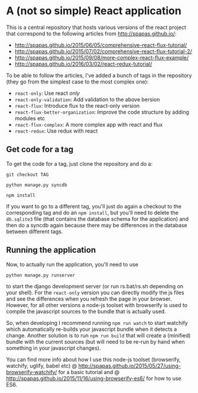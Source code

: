A (not so simple) React application
===================================

This is a central repository that hosts various versions of the react project that correspond
to the following articles from http://spapas.github.io/:

- http://spapas.github.io/2015/06/05/comprehensive-react-flux-tutorial/
- http://spapas.github.io/2015/07/02/comprehensive-react-flux-tutorial-2/
- http://spapas.github.io/2015/09/08/more-complex-react-flux-example/
- http://spapas.github.io/2016/03/02/react-redux-tutorial/

To be able to follow the articles, I've added a bunch of tags in the repository (they go from
the simplest case to the most complex one):

- ``react-only``: Use react *only*
- ``react-only-validation``: Add validation to the above bersion
- ``react-flux``: Introduce flux to the react-only version
- ``react-flux-better-organization``: Improve the code structure by adding modules etc
- ``react-flux-complex``: A more complex app with react and flux
- ``react-redux``: Use redux with react

Get code for a tag
------------------

To get the code for a tag, just clone the repository and do a:

``git checkout TAG``

``python manage.py syncdb``

``npm install``

If you want to go to a different tag, you'll just do again a checkout to
the corresponding tag and do an ``npm install``, but you'll need to delete the ``db.sqlite3`` file (that
contains the database schema for the application) and then do a syncdb again because
there may be differences in the database between different tags.

Running the application
-----------------------

Now, to actually run the application, you'll need to use

``python manage.py runserver`` 

to start the django development server (or run rs.bat/rs.sh depending on
your shell). For the ``react-only`` version you
can directly modify the js files and see the differences when you
refresh the page in your browser. However, for all
other versions a node-js toolset with browserify is used to compile
the javascript sources to the bundle that is actually used.

So, when developing I recommend running ``npm run watch`` to start watchify
which automatically re-builds your javascript bundle when it detects a change. Another
solution is to run ``npm run build`` that will create a (minified) bundle with
the current sources (but will need to be re-run by hand when something in your
javascript changes).


You can find more info about how I use this node-js toolset
(browserify, watchify, uglify, babel etc) @ http://spapas.github.io/2015/05/27/using-browserify-watchify/
for a basic tutorial and @ http://spapas.github.io/2015/11/16/using-browserify-es6/ for
how to use ES6.


